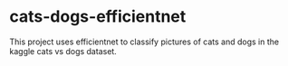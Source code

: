 # cats-dogs-efficientnet
This project uses efficientnet to classify pictures of cats and dogs in the kaggle cats vs dogs dataset.
